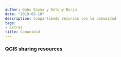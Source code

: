 ```yaml
---
author: Gabo Gaona y Antony Barja
date: "2019-03-10"
description: Compartiendo recursos con la comunidad  
tags:
- Extras
title: Comunidad 
---
```


### QGIS sharing resources
